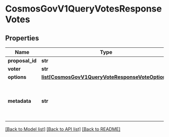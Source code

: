 # CosmosGovV1QueryVotesResponseVotes

## Properties
Name | Type | Description | Notes
------------ | ------------- | ------------- | -------------
**proposal_id** | **str** |  | [optional] 
**voter** | **str** |  | [optional] 
**options** | [**list[CosmosGovV1QueryVoteResponseVoteOptions]**](CosmosGovV1QueryVoteResponseVoteOptions.md) |  | [optional] 
**metadata** | **str** | metadata is any  arbitrary metadata to attached to the vote. | [optional] 

[[Back to Model list]](../README.md#documentation-for-models) [[Back to API list]](../README.md#documentation-for-api-endpoints) [[Back to README]](../README.md)

